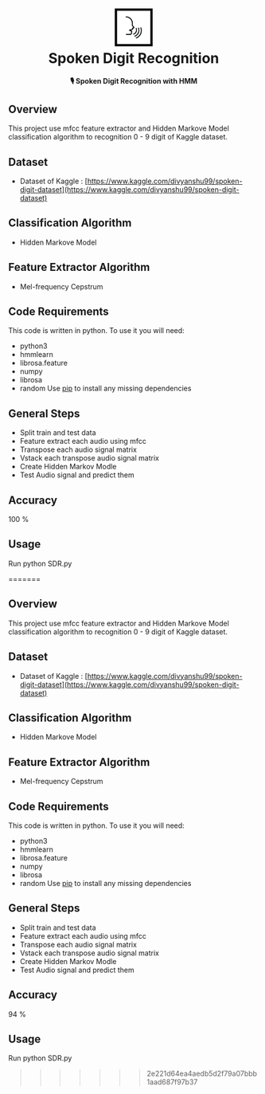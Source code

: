 <h1 align="center">
  <img src="media/spoken.png" width="15%"><br/>Spoken Digit Recognition
</h1>

<h4 align="center">
  🎙️ Spoken Digit Recognition with HMM
</h4>


## Overview
This project use mfcc feature extractor and Hidden Markove Model classification algorithm to  recognition  0 - 9 digit of  Kaggle dataset.

## Dataset
* Dataset of Kaggle : [https://www.kaggle.com/divyanshu99/spoken-digit-dataset](https://www.kaggle.com/divyanshu99/spoken-digit-dataset)

## Classification Algorithm
* Hidden Markove Model

## Feature Extractor Algorithm
* Mel-frequency Cepstrum


## Code Requirements
This code is written in python. To use it you will need:
* python3
* hmmlearn
* librosa.feature
* numpy
* librosa
* random
Use [pip](https://pypi.org/project/pip/) to install any missing dependencies


## General Steps
* Split train and test data
* Feature extract each audio using mfcc
* Transpose each audio signal matrix
* Vstack each transpose audio signal matrix
* Create Hidden Markov Modle
* Test Audio signal and predict them


## Accuracy
100 %


## Usage
Run python SDR.py


=======



## Overview
This project use mfcc feature extractor and Hidden Markove Model classification algorithm to  recognition  0 - 9 digit of  Kaggle dataset.

## Dataset
* Dataset of Kaggle : [https://www.kaggle.com/divyanshu99/spoken-digit-dataset](https://www.kaggle.com/divyanshu99/spoken-digit-dataset)

## Classification Algorithm
* Hidden Markove Model

## Feature Extractor Algorithm
* Mel-frequency Cepstrum


## Code Requirements
This code is written in python. To use it you will need:
* python3
* hmmlearn
* librosa.feature
* numpy
* librosa
* random
Use [pip](https://pypi.org/project/pip/) to install any missing dependencies


## General Steps
* Split train and test data
* Feature extract each audio using mfcc
* Transpose each audio signal matrix
* Vstack each transpose audio signal matrix
* Create Hidden Markov Modle
* Test Audio signal and predict them


## Accuracy
94 %


## Usage
Run python SDR.py


>>>>>>> 2e221d64ea4aedb5d2f79a07bbb1aad687f97b37

